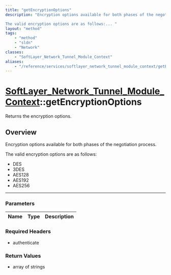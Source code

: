 ```yaml
---
title: "getEncryptionOptions"
description: "Encryption options available for both phases of the negotiation process. 

The valid encryption options are as follows:... "
layout: "method"
tags:
    - "method"
    - "sldn"
    - "Network"
classes:
    - "SoftLayer_Network_Tunnel_Module_Context"
aliases:
    - "/reference/services/softlayer_network_tunnel_module_context/getEncryptionOptions"
---
```

# [SoftLayer_Network_Tunnel_Module_Context](/reference/services/SoftLayer_Network_Tunnel_Module_Context)::getEncryptionOptions


Returns the encryption options.


## Overview 
Encryption options available for both phases of the negotiation process. 

The valid encryption options are as follows: 
* DES
* 3DES
* AES128
* AES192
* AES256

-----

### Parameters 
|Name | Type | Description |
| --- | --- | --- |


### Required Headers
* authenticate


### Return Values
* array of strings




